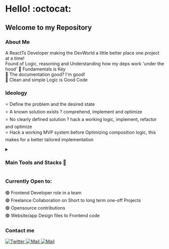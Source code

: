 # Hello! :octocat:
## Welcome to my Repository

### About Me
A ReactTs Developer making the DevWorld a little better place one project at a time!  
Found of Logic, reasoning and Understanding how my deps work 'under the hood' 
🔹 Fundamentals is Key  
🔹 The documentation good? I'm good!  
🔹 Clean and simple Logic is Good Code

### Ideology
⭐ Define the problem and the desired state  
⭐ A known solution exists ? comprehend, implement and optimize  
⭐ No clearly defined solution ? hack a working logic, implement, refactor and optimize  
⭐ Hack a working MVP system before Optimizing composition logic, this makes for a better tailored implementation  

<details><summary> <h3>Main Tools and Stacks 🔻 </h3> </summary>

| Tools | Notes |
| ---- | ----- |  
| Vanilla Js | preference: Functional Programming |
| React | Prefers abstracting modular functionality to custom hooks |
| Typescript | static typing + intellisense |
| DOM API | reinventing the wheel with JS? there's probably a DomAPI for it |
| React-router | Routing, url based state control |
| React-Query | Server synchronization, Anything not client State! |
| Zustand | Client State management |
| CSS | Tailwind CSS > SCSS > Styled components |
| HTML5 | no |
| API | integrations |
| JamStack | Frontend to HeadlessCMS |
| 🔴Figma | Design-Dev collab |
</details>  


### Currently Open to:
🟢 Frontend Developer role in a team  
🟢 Freelance Collaboration on Short to long term one-off Projects  
🟢 Opensource contributions  
🟢 Website/app Design files to Frontend code

### Contact me
<a href="https://twitter.com/olufemi_david11"> <img alt="Twitter" src="https://img.shields.io/twitter/url?color=blue&label=Twitter&logo=h&logoColor=yellow&style=social&url=https%3A%2F%2Fwww.linkedin.com%2Fin%2Fdavidolufemi%2F"> </a>
<a href="https://www.linkedin.com/in/davidolufemi/"> <img alt="Mail" src="https://img.shields.io/twitter/url?color=blue&label=LinkedIn&logo=h&logoColor=yellow&style=social&url=https%3A%2F%2Fwww.linkedin.com%2Fin%2Fdavidolufemi%2F"> </a>
<a href="mailto:oludave0511@gmail.com"> <img alt="Mail" src="https://img.shields.io/twitter/url?color=blue&label=Email&logo=h&logoColor=yellow&style=social&url=https%3A%2F%2Fwww.linkedin.com%2Fin%2Fdavidolufemi%2F"> </a>




<!--


**Davydx7/Davydx7** is a ✨ _special_ ✨ repository because its `README.md` (this file) appears on your GitHub profile.

Here are some ideas to get you started:

- 🔭 I’m currently working on ...
- 🌱 I’m currently learning ...
- 👯 I’m looking to collaborate on ...
- 🤔 I’m looking for help with ...
- 💬 Ask me about ...
- 📫 How to reach me: ...
- 😄 Pronouns: ...
- ⚡ Fun fact: ...
-->
